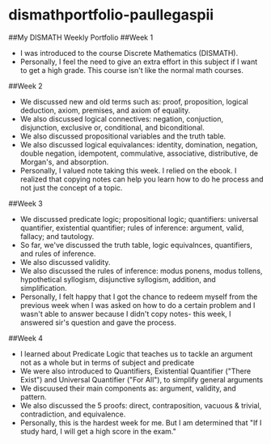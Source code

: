 # dismathportfolio-paullegaspii
##My DISMATH Weekly Portfolio
##Week 1
- I was introduced to the course Discrete Mathematics (DISMATH).
- Personally, I feel the need to give an extra effort in this subject if I want to get a high grade. This course isn't like the normal math courses.

##Week 2
- We discussed new and old terms such as: proof, proposition, logical deduction, axiom, premises, and axiom of equality.
- We also discussed logical connectives: negation, conjuction, disjunction, exclusive or, conditional, and biconditional.
- We also discussed propositional variables and the truth table.
- We also discussed logical equivalances: identity, domination, negation, double negation, idempotent, commulative, associative, distributive, de Morgan's, and absorption.
- Personally, I valued note taking this week. I relied on the ebook. I realized that copying notes can help you learn how to do he process and not just the concept of a topic.

##Week 3
- We discussed predicate logic; propositional logic; quantifiers: universal quantifier, existential quantifier; rules of inference: argument, valid, fallacy; and tautology.
- So far, we've discussed the truth table, logic equivalnces, quantifiers, and rules of inference.
- We also discussed validity.
- We also discussed the rules of inference: modus ponens, modus tollens, hypothetical syllogism, disjunctive syllogism, addition, and simplification.
- Personally, I felt happy that I got the chance to redeem myself from the previous week when I was asked on how to do a certain problem and I wasn't able to answer because I didn't copy notes- this week, I answered sir's question and gave the process.

##Week 4
- I learned about Predicate Logic that teaches us to tackle an argument not as a whole but in terms of subject and predicate
- We were also introduced to Quantifiers, Existential Quantifier ("There Exist") and Universal Quantifier ("For All"), to simplify general arguments 
- We discuused their main components as: argument, validity, and pattern.
- We also discussed the 5 proofs: direct, contraposition, vacuous & trivial, contradiction, and equivalence.
- Personally, this is the hardest week for me. But I am determined that "If I study hard, I will get a high score in the exam."
